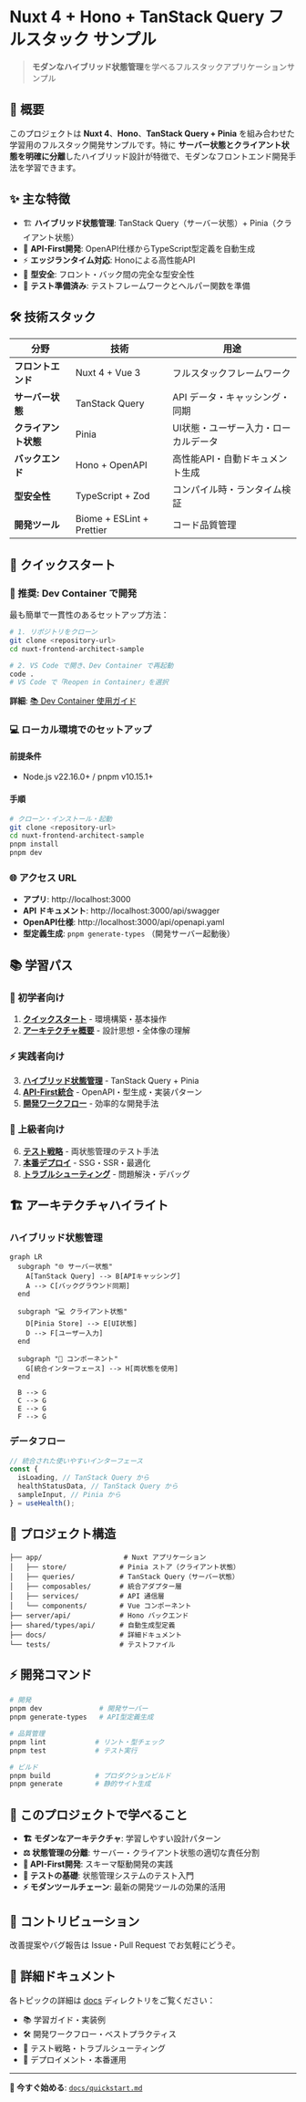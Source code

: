 # Nuxt 4 + Hono + TanStack Query フルスタック サンプル

> **モダンなハイブリッド状態管理**を学べるフルスタックアプリケーションサンプル

## 📖 概要

このプロジェクトは **Nuxt 4**、**Hono**、**TanStack Query + Pinia** を組み合わせた学習用のフルスタック開発サンプルです。特に **サーバー状態とクライアント状態を明確に分離**したハイブリッド設計が特徴で、モダンなフロントエンド開発手法を学習できます。

## ✨ 主な特徴

- 🏗️ **ハイブリッド状態管理**: TanStack Query（サーバー状態）+ Pinia（クライアント状態）
- 🔗 **API-First開発**: OpenAPI仕様からTypeScript型定義を自動生成
- ⚡ **エッジランタイム対応**: Honoによる高性能API
- 🎯 **型安全**: フロント・バック間の完全な型安全性
- 🧪 **テスト準備済み**: テストフレームワークとヘルパー関数を準備

## 🛠️ 技術スタック

| 分野                 | 技術                      | 用途                                 |
| -------------------- | ------------------------- | ------------------------------------ |
| **フロントエンド**   | Nuxt 4 + Vue 3            | フルスタックフレームワーク           |
| **サーバー状態**     | TanStack Query            | API データ・キャッシング・同期       |
| **クライアント状態** | Pinia                     | UI状態・ユーザー入力・ローカルデータ |
| **バックエンド**     | Hono + OpenAPI            | 高性能API・自動ドキュメント生成      |
| **型安全性**         | TypeScript + Zod          | コンパイル時・ランタイム検証         |
| **開発ツール**       | Biome + ESLint + Prettier | コード品質管理                       |

## 🚀 クイックスタート

### 🐳 推奨: Dev Container で開発

最も簡単で一貫性のあるセットアップ方法：

```bash
# 1. リポジトリをクローン
git clone <repository-url>
cd nuxt-frontend-architect-sample

# 2. VS Code で開き、Dev Container で再起動
code .
# VS Code で「Reopen in Container」を選択
```

**詳細**: [📚 Dev Container 使用ガイド](./docs/dev-container.md)

### 💻 ローカル環境でのセットアップ

#### 前提条件

- Node.js v22.16.0+ / pnpm v10.15.1+

#### 手順

```bash
# クローン・インストール・起動
git clone <repository-url>
cd nuxt-frontend-architect-sample
pnpm install
pnpm dev
```

### 🌐 アクセス URL

- **アプリ**: http://localhost:3000
- **API ドキュメント**: http://localhost:3000/api/swagger
- **OpenAPI仕様**: http://localhost:3000/api/openapi.yaml
- **型定義生成**: `pnpm generate-types` （開発サーバー起動後）

## 📚 学習パス

### 🔰 初学者向け

1. **[クイックスタート](./docs/quickstart.md)** - 環境構築・基本操作
2. **[アーキテクチャ概要](./docs/architecture.md)** - 設計思想・全体像の理解

### ⚡ 実践者向け

3. **[ハイブリッド状態管理](./docs/state-management.md)** - TanStack Query + Pinia
4. **[API-First統合](./docs/api-integration.md)** - OpenAPI・型生成・実装パターン
5. **[開発ワークフロー](./docs/development.md)** - 効率的な開発手法

### 🎯 上級者向け

6. **[テスト戦略](./docs/testing.md)** - 両状態管理のテスト手法
7. **[本番デプロイ](./docs/deployment.md)** - SSG・SSR・最適化
8. **[トラブルシューティング](./docs/troubleshooting.md)** - 問題解決・デバッグ

## 🏗️ アーキテクチャハイライト

### ハイブリッド状態管理

```mermaid
graph LR
  subgraph "🌐 サーバー状態"
    A[TanStack Query] --> B[APIキャッシング]
    A --> C[バックグラウンド同期]
  end

  subgraph "💻 クライアント状態"
    D[Pinia Store] --> E[UI状態]
    D --> F[ユーザー入力]
  end

  subgraph "🎨 コンポーネント"
    G[統合インターフェース] --> H[両状態を使用]
  end

  B --> G
  C --> G
  E --> G
  F --> G
```

### データフロー

```typescript
// 統合された使いやすいインターフェース
const {
  isLoading, // TanStack Query から
  healthStatusData, // TanStack Query から
  sampleInput, // Pinia から
} = useHealth();
```

## 📁 プロジェクト構造

```
├── app/                    # Nuxt アプリケーション
│   ├── store/             # Pinia ストア（クライアント状態）
│   ├── queries/           # TanStack Query（サーバー状態）
│   ├── composables/       # 統合アダプター層
│   ├── services/          # API 通信層
│   └── components/        # Vue コンポーネント
├── server/api/            # Hono バックエンド
├── shared/types/api/      # 自動生成型定義
├── docs/                  # 詳細ドキュメント
└── tests/                 # テストファイル
```

## ⚡ 開発コマンド

```bash
# 開発
pnpm dev              # 開発サーバー
pnpm generate-types   # API型定義生成

# 品質管理
pnpm lint            # リント・型チェック
pnpm test            # テスト実行

# ビルド
pnpm build           # プロダクションビルド
pnpm generate        # 静的サイト生成
```

## 🎯 このプロジェクトで学べること

- **🏗️ モダンなアーキテクチャ**: 学習しやすい設計パターン
- **⚖️ 状態管理の分離**: サーバー・クライアント状態の適切な責任分割
- **🔄 API-First開発**: スキーマ駆動開発の実践
- **🧪 テストの基礎**: 状態管理システムのテスト入門
- **⚡ モダンツールチェーン**: 最新の開発ツールの効果的活用

## 🤝 コントリビューション

改善提案やバグ報告は Issue・Pull Request でお気軽にどうぞ。

## 📖 詳細ドキュメント

各トピックの詳細は [docs](./docs/) ディレクトリをご覧ください：

- 📚 学習ガイド・実装例
- 🛠️ 開発ワークフロー・ベストプラクティス
- 🧪 テスト戦略・トラブルシューティング
- 🚀 デプロイメント・本番運用

---

**🚀 今すぐ始める**: [`docs/quickstart.md`](./docs/quickstart.md)
